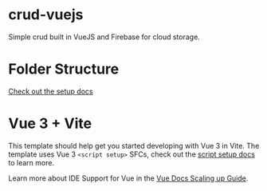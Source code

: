# crud-vuejs
Simple crud built in VueJS and Firebase for cloud storage.

# Folder Structure 

[Check out the setup docs](https://simeonnortey.medium.com/how-to-structure-folders-in-your-vue-application-ea3934d56380)

# Vue 3 + Vite

This template should help get you started developing with Vue 3 in Vite. The template uses Vue 3 `<script setup>` SFCs, check out the [script setup docs](https://v3.vuejs.org/api/sfc-script-setup.html#sfc-script-setup) to learn more.

Learn more about IDE Support for Vue in the [Vue Docs Scaling up Guide](https://vuejs.org/guide/scaling-up/tooling.html#ide-support).

